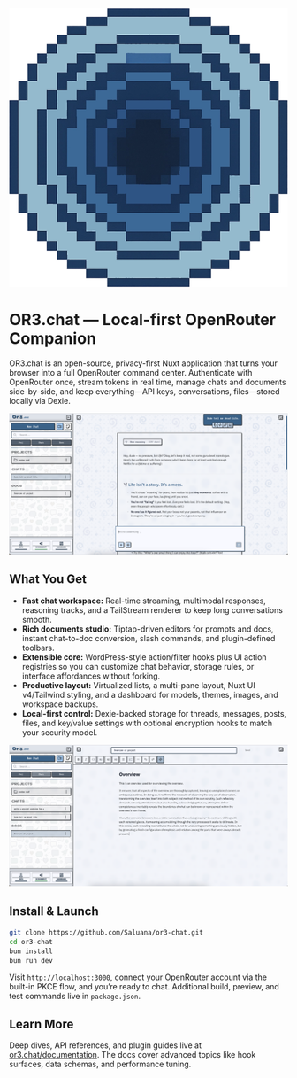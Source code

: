 ![OR3.chat logo](public/butthole-logo.webp)

# OR3.chat — Local-first OpenRouter Companion

OR3.chat is an open-source, privacy-first Nuxt application that turns your browser into a full OpenRouter command center. Authenticate with OpenRouter once, stream tokens in real time, manage chats and documents side-by-side, and keep everything—API keys, conversations, files—stored locally via Dexie.

![Chat workspace](public/screenshots/chat-screenshot.png)

## What You Get

-   **Fast chat workspace:** Real-time streaming, multimodal responses, reasoning tracks, and a TailStream renderer to keep long conversations smooth.
-   **Rich documents studio:** Tiptap-driven editors for prompts and docs, instant chat-to-doc conversion, slash commands, and plugin-defined toolbars.
-   **Extensible core:** WordPress-style action/filter hooks plus UI action registries so you can customize chat behavior, storage rules, or interface affordances without forking.
-   **Productive layout:** Virtualized lists, a multi-pane layout, Nuxt UI v4/Tailwind styling, and a dashboard for models, themes, images, and workspace backups.
-   **Local-first control:** Dexie-backed storage for threads, messages, posts, files, and key/value settings with optional encryption hooks to match your security model.

![Documents editor](public/screenshots/editor-screenshot.png)

## Install & Launch

```bash
git clone https://github.com/Saluana/or3-chat.git
cd or3-chat
bun install
bun run dev
```

Visit `http://localhost:3000`, connect your OpenRouter account via the built-in PKCE flow, and you’re ready to chat. Additional build, preview, and test commands live in `package.json`.

## Learn More

Deep dives, API references, and plugin guides live at [or3.chat/documentation](https://or3.chat/documentation). The docs cover advanced topics like hook surfaces, data schemas, and performance tuning.
